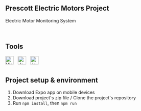## Prescott Electric Motors Project
Electric Motor Monitoring System


<br/>

## Tools

<img align="left" alt="Visual Studio Code" width="26px" src="https://cdn.jsdelivr.net/gh/devicons/devicon/icons/vscode/vscode-original.svg" style="padding-right:10px;"/>
<img align="left" alt="JavaScript" width="26px" src="https://cdn.jsdelivr.net/gh/devicons/devicon/icons/react/react-original.svg" style="padding-right:10px;"/>
<img align="left" alt="JavaScript" width="26px" src="https://cdn.jsdelivr.net/gh/devicons/devicon/icons/nodejs/nodejs-original-wordmark.svg" style="padding-right:10px;"/>


<br/>
<br/>

## Project setup & environment
1. Download Expo app on mobile devices 
2. Download project's zip file / Clone the project's repository
3. Run ```npm install```, then ```npm run```
